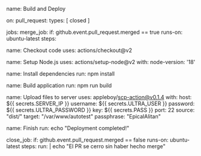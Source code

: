 name: Build and Deploy

on:
  pull_request:
    types: [ closed ]

jobs:
  merge_job:
      if: github.event.pull_request.merged == true
      runs-on: ubuntu-latest
      steps:
        
name: Checkout code
        uses: actions/checkout@v2

name: Setup Node.js
uses: actions/setup-node@v2
with:
  node-version: '18'

name: Install dependencies
run: npm install

name: Build application
run: npm run build

name: Upload files to server
uses: appleboy/scp-action@v0.1.4
with:
  host: ${{ secrets.SERVER_IP }}
  username: ${{ secrets.ULTRA_USER }}
  password: ${{ secrets.ULTRA_PASSWORD }}
  key: ${{ secrets.PASS }}
  port: 22
  source: "dist/"
  target: "/var/www/autotest"
  passphrase: "EpicalAlitan"

name: Finish
run: echo "Deployment completed!"


close_job:
  if: github.event.pull_request.merged == false
  runs-on: ubuntu-latest
  steps:
run: |
    echo "El PR se cerro sin haber hecho merge"